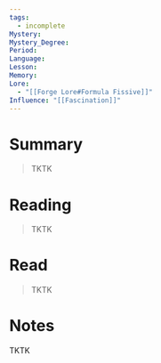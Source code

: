 ```yaml
---
tags:
  - incomplete
Mystery: 
Mystery_Degree: 
Period: 
Language: 
Lesson: 
Memory: 
Lore:
  - "[[Forge Lore#Formula Fissive]]"
Influence: "[[Fascination]]"
---
```

# Summary
> TKTK
# Reading
> TKTK
# Read
> TKTK
# Notes
TKTK